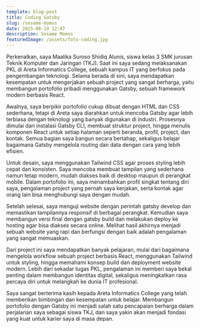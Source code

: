 ```yaml
---
template: blog-post
title: Coding Gatsby
slug: /sesame-momos
date: 2025-08-19 12:47
description: Sesame Momos
featuredImage: /assets/foto-coding.jpg
---
```


Perkenalkan, saya Maalika Suroso Shidiq Alunis, siswa kelas 3 SMK jurusan Teknik Komputer dan Jaringan (TKJ). Saat ini saya sedang melaksanakan PKL di Areta Informatics College, sebuah kampus IT yang berfokus pada pengembangan teknologi. Selama berada di sini, saya mendapatkan kesempatan untuk mengerjakan sebuah project yang sangat berharga, yaitu membangun portofolio pribadi menggunakan Gatsby, sebuah framework modern berbasis React.

Awalnya, saya berpikir portofolio cukup dibuat dengan HTML dan CSS sederhana, tetapi di Areta saya diarahkan untuk mencoba Gatsby agar lebih terbiasa dengan teknologi yang banyak digunakan di industri. Prosesnya dimulai dari instalasi Gatsby CLI, membuat struktur project, hingga menulis komponen React untuk setiap halaman seperti beranda, profil, project, dan kontak. Semua bagian saya bangun secara bertahap, sekaligus belajar bagaimana Gatsby mengelola routing dan data dengan cara yang lebih efisien.

Untuk desain, saya menggunakan Tailwind CSS agar proses styling lebih cepat dan konsisten. Saya mencoba membuat tampilan yang sederhana namun tetap modern, mudah diakses baik di desktop maupun di perangkat mobile. Dalam portofolio ini, saya menambahkan profil singkat tentang diri saya, pengalaman project yang pernah saya kerjakan, serta kontak agar orang lain bisa menghubungi saya dengan mudah.

Setelah selesai, saya menguji website dengan perintah gatsby develop dan memastikan tampilannya responsif di berbagai perangkat. Kemudian saya membangun versi final dengan gatsby build dan melakukan deploy ke hosting agar bisa diakses secara online. Melihat hasil akhirnya menjadi sebuah website yang rapi dan berfungsi dengan baik adalah pengalaman yang sangat memuaskan.

Dari project ini saya mendapatkan banyak pelajaran, mulai dari bagaimana mengelola workflow sebuah project berbasis React, menggunakan Tailwind untuk styling, hingga memahami konsep build dan deployment website modern. Lebih dari sekadar tugas PKL, pengalaman ini memberi saya bekal penting dalam membangun identitas digital, sekaligus meningkatkan rasa percaya diri untuk melangkah ke dunia IT profesional.

Saya sangat berterima kasih kepada Areta Informatics College yang telah memberikan bimbingan dan kesempatan untuk belajar. Membangun portofolio dengan Gatsby ini menjadi salah satu pencapaian berharga dalam perjalanan saya sebagai siswa TKJ, dan saya yakin akan menjadi fondasi yang kuat untuk karier saya di masa depan.
